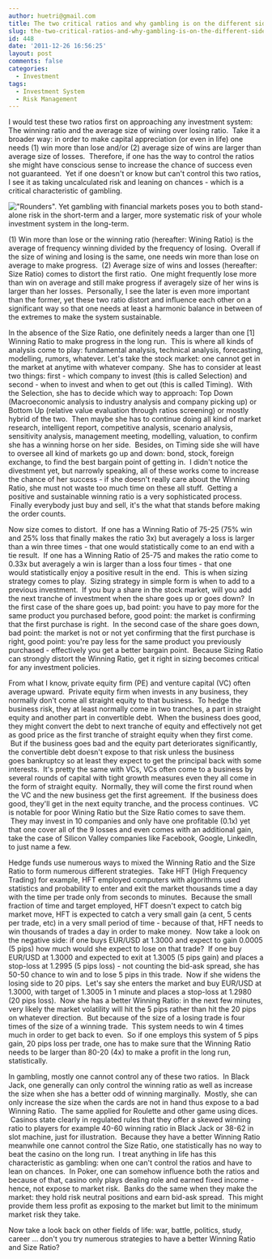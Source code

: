 ```yaml
---
author: huetri@gmail.com
title: The two critical ratios and why gambling is on the different side
slug: the-two-critical-ratios-and-why-gambling-is-on-the-different-side
id: 448
date: '2011-12-26 16:56:25'
layout: post
comments: false
categories:
  - Investment
tags:
  - Investment System
  - Risk Management
---
```


I would test these two ratios first on approaching any investment system: The winning ratio and the average size of wining over losing ratio.  Take it a broader way: in order to make capital appreciation (or even in life) one needs (1) win more than lose and/or (2) average size of wins are larger than average size of losses.  Therefore, if one has the way to control the ratios she might have conscious sense to increase the chance of success even not guaranteed.  Yet if one doesn't or know but can't control this two ratios, I see it as taking uncalculated risk and leaning on chances - which is a critical characteristic of gambling.

!["Rounders". Yet gambling with financial markets poses you to both stand-alone risk in the short-term and a larger, more systematic risk of your whole investment system in the long-term.]({{site.baseurl}}/wp-content/uploads/2012/05/rounders.jpg)

(1) Win more than lose or the winning ratio (hereafter: Wining Ratio) is the average of frequency winning divided by the frequency of losing.  Overall if the size of wining and losing is the same, one needs win more than lose on average to make progress.  (2) Average size of wins and losses (hereafter: Size Ratio) comes to distort the first ratio.  One might frequently lose more than win on average and still make progress if averagely size of her wins is larger than her losses.  Personally, I see the later is even more important than the former, yet these two ratio distort and influence each other on a significant way so that one needs at least a harmonic balance in between of the extremes to make the system sustainable.

In the absence of the Size Ratio, one definitely needs a larger than one [1] Winning Ratio to make progress in the long run.  This is where all kinds of analysis come to play: fundamental analysis, technical analysis, forecasting, modelling, rumors, whatever. Let's take the stock market: one cannot get in the market at anytime with whatever company.  She has to consider at least two things: first - which company to invest (this is called Selection) and second - when to invest and when to get out (this is called Timing).  With the Selection, she has to decide which way to approach: Top Down (Macroeconomic analysis to industry analysis and company picking up) or Bottom Up (relative value evaluation through ratios screening) or mostly hybrid of the two.  Then maybe she has to continue doing all kind of market research, intelligent report, competitive analysis, scenario analysis, sensitivity analysis, management meeting, modelling, valuation, to confirm she has a winning horse on her side.  Besides, on Timing side she will have to oversee all kind of markets go up and down: bond, stock, foreign exchange, to find the best bargain point of getting in.  I didn't notice the divestment yet, but narrowly speaking, all of these works come to increase the chance of her success - if she doesn't really care about the Winning Ratio, she must not waste too much time on these all stuff.  Getting a positive and sustainable winning ratio is a very sophisticated process.  Finally everybody just buy and sell, it's the what that stands before making the order counts.

Now size comes to distort.  If one has a Winning Ratio of 75-25 (75% win and 25% loss that finally makes the ratio 3x) but averagely a loss is larger than a win three times - that one would statistically come to an end with a tie result.  If one has a Winning Ratio of 25-75 and makes the ratio come to 0.33x but averagely a win is larger than a loss four times - that one would statistically enjoy a positive result in the end.  This is when sizing strategy comes to play.  Sizing strategy in simple form is when to add to a previous investment.  If you buy a share in the stock market, will you add the next tranche of investment when the share goes up or goes down?  In the first case of the share goes up, bad point: you have to pay more for the same product you purchased before, good point: the market is confirming that the first purchase is right.  In the second case of the share goes down, bad point: the market is not or not yet confirming that the first purchase is right, good point: you're pay less for the same product you previously purchased - effectively you get a better bargain point.  Because Sizing Ratio can strongly distort the Winning Ratio, get it right in sizing becomes critical for any investment policies.

From what I know, private equity firm (PE) and venture capital (VC) often average upward.  Private equity firm when invests in any business, they normally don't come all straight equity to that business.  To hedge the business risk, they at least normally come in two tranches, a part in straight equity and another part in convertible debt.  When the business does good, they might convert the debt to next tranche of equity and effectively not get as good price as the first tranche of straight equity when they first come.  But if the business goes bad and the equity part deteriorates significantly, the convertible debt doesn't expose to that risk unless the business goes bankruptcy so at least they expect to get the principal back with some interests.  It's pretty the same with VCs, VCs often come to a business by several rounds of capital with tight growth measures even they all come in the form of straight equity.  Normally, they will come the first round when the VC and the new business get the first agreement.  If the business does good, they'll get in the next equity tranche, and the process continues.  VC is notable for poor Wining Ratio but the Size Ratio comes to save them.  They may invest in 10 companies and only have one profitable (0.1x) yet that one cover all of the 9 losses and even comes with an additional gain, take the case of Silicon Valley companies like Facebook, Google, LinkedIn, to just name a few.

Hedge funds use numerous ways to mixed the Winning Ratio and the Size Ratio to form numerous different strategies.  Take HFT (High Frequency Trading) for example, HFT employed computers with algorithms used statistics and probability to enter and exit the market thousands time a day with the time per trade only from seconds to minutes.  Because the small fraction of time and target employed, HFT doesn't expect to catch big market move, HFT is expected to catch a very small gain (a cent, 5 cents per trade, etc) in a very small period of time - because of that, HFT needs to win thousands of trades a day in order to make money.  Now take a look on the negative side: if one buys EUR/USD at 1.3000 and expect to gain 0.0005 (5 pips) how much would she expect to lose on that trade?  If one buy EUR/USD at 1.3000 and expected to exit at 1.3005 (5 pips gain) and places a stop-loss at 1.2995 (5 pips loss) - not counting the bid-ask spread, she has 50-50 chance to win and to lose 5 pips in this trade.  Now if she widens the losing side to 20 pips.  Let's say she enters the market and buy EUR/USD at 1.3000, with target of 1.3005 in 1 minute and places a stop-loss at 1.2980 (20 pips loss).  Now she has a better Winning Ratio: in the next few minutes, very likely the market volatility will hit the 5 pips rather than hit the 20 pips on whatever direction.  But because of the size of a losing trade is four times of the size of a winning trade.  This system needs to win 4 times much in order to get back to even.  So if one employs this system of 5 pips gain, 20 pips loss per trade, one has to make sure that the Winning Ratio needs to be larger than 80-20 (4x) to make a profit in the long run, statistically.

In gambling, mostly one cannot control any of these two ratios.  In Black Jack, one generally can only control the winning ratio as well as increase the size when she has a better odd of winning marginally.  Mostly, she can only increase the size when the cards are not in hand thus expose to a bad Winning Ratio.  The same applied for Roulette and other game using dices.  Casinos state clearly in regulated rules that they offer a skewed winning ratio to players for example 40-60 winning ratio in Black Jack or 38-62 in slot machine, just for illustration.  Because they have a better Winning Ratio meanwhile one cannot control the Size Ratio, one statistically has no way to beat the casino on the long run.  I treat anything in life has this characteristic as gambling: when one can't control the ratios and have to lean on chances.  In Poker, one can somehow influence both the ratios and because of that, casino only plays dealing role and earned fixed income - hence, not expose to market risk.  Banks do the same when they make the market: they hold risk neutral positions and earn bid-ask spread.  This might provide them less profit as exposing to the market but limit to the minimum market risk they take.

Now take a look back on other fields of life: war, battle, politics, study, career ... don't you try numerous strategies to have a better Winning Ratio and Size Ratio?